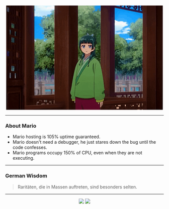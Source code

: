 <p align="center">
  <img src="assets/maomao.gif" />
</p>

---

### About Mario
- Mario hosting is 105% uptime guaranteed.
- Mario doesn't need a debugger, he just stares down the bug until the code confesses.
- Mario programs occupy 150% of CPU, even when they are not executing.

---

### German Wisdom
> Raritäten, die in Massen auftreten, sind besonders selten.

---

<p align="center">
  <a>
    <img height="180em" src="https://github-readme-stats-eight-theta.vercel.app/api?username=Torfkopp&show_icons=true&theme=dark&include_all_commits=true&count_private=true"/>
  </a>
  <a href="https://github.com/Torfkopp?tab=repositories">
    <img height="180em" src="https://github-readme-stats-eight-theta.vercel.app/api/top-langs/?username=torfkopp&layout=compact&theme=dark&langs_count=8&hide=java"/>
  </a>
</p>
